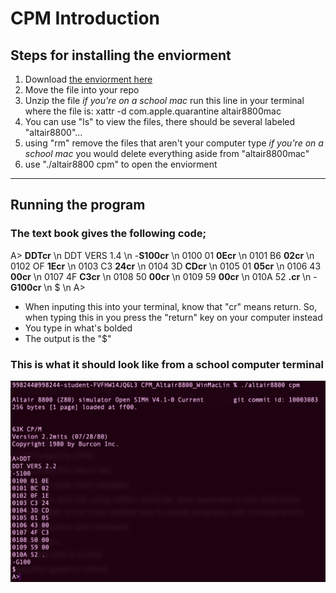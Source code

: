 # CPM Introduction

## Steps for installing the enviorment

1. Download [the enviorment here](images/CPM_Altair8800_WinMacLin.tgz)
2. Move the file into your repo
3. Unzip the file
    *if you're on a school mac* run this line in your terminal where the file is: xattr -d com.apple.quarantine altair8800mac
4. You can use "ls" to view the files, there should be several labeled "altair8800"...
5. using "rm" remove the files that aren't your computer type
    *if you're on a school mac* you would delete everything aside from "altair8800mac"
6. use "./altair8800 cpm" to open the enviorment

---

## Running the program

### The text book gives the following code;

A> **DDTcr** \n
DDT VERS 1.4 \n
-**S100cr** \n
0100 01 **0Ecr** \n
0101 B6 **02cr** \n
0102 OF **1Ecr** \n
0103 C3 **24cr** \n
0104 3D **CDcr** \n
0105 01 **05cr** \n
0106 43 **00cr** \n
0107 4F **C3cr** \n
0108 50 **00cr** \n
0109 59 **00cr** \n
010A 52 **.cr** \n
-**G100cr** \n
$ \n
A>

- When inputing this into your terminal, know that "cr" means return. So, when typing this in you press the "return" key on your computer instead
- You type in what's bolded
- The output is the "$"

### This is what it should look like from a school computer terminal
![output image](images/outputImage.png)


